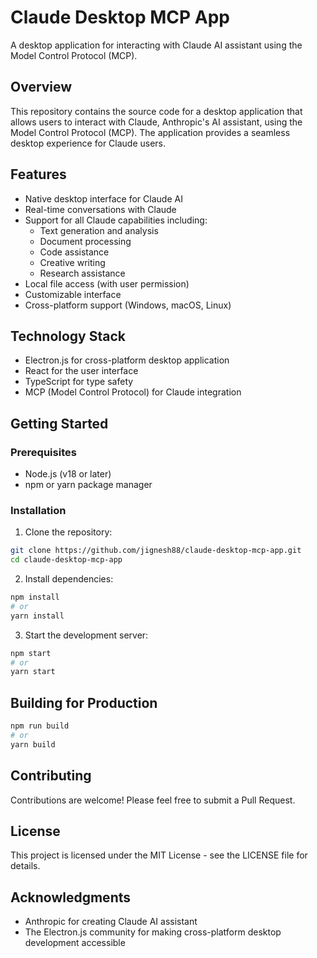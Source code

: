 # Claude Desktop MCP App

A desktop application for interacting with Claude AI assistant using the Model Control Protocol (MCP).

## Overview

This repository contains the source code for a desktop application that allows users to interact with Claude, Anthropic's AI assistant, using the Model Control Protocol (MCP). The application provides a seamless desktop experience for Claude users.

## Features

- Native desktop interface for Claude AI
- Real-time conversations with Claude
- Support for all Claude capabilities including:
  - Text generation and analysis
  - Document processing
  - Code assistance
  - Creative writing
  - Research assistance
- Local file access (with user permission)
- Customizable interface
- Cross-platform support (Windows, macOS, Linux)

## Technology Stack

- Electron.js for cross-platform desktop application
- React for the user interface
- TypeScript for type safety
- MCP (Model Control Protocol) for Claude integration

## Getting Started

### Prerequisites

- Node.js (v18 or later)
- npm or yarn package manager

### Installation

1. Clone the repository:
```bash
git clone https://github.com/jignesh88/claude-desktop-mcp-app.git
cd claude-desktop-mcp-app
```

2. Install dependencies:
```bash
npm install
# or
yarn install
```

3. Start the development server:
```bash
npm start
# or
yarn start
```

## Building for Production

```bash
npm run build
# or
yarn build
```

## Contributing

Contributions are welcome! Please feel free to submit a Pull Request.

## License

This project is licensed under the MIT License - see the LICENSE file for details.

## Acknowledgments

- Anthropic for creating Claude AI assistant
- The Electron.js community for making cross-platform desktop development accessible